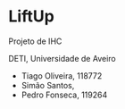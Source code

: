 # LiftUp

Projeto de IHC


DETI, Universidade de Aveiro
- Tiago Oliveira, 118772
- Simão Santos,
- Pedro Fonseca, 119264
